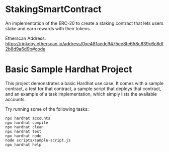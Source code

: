 # StakingSmartContract
An implementation of the ERC-20 to create a staking contract that lets users stake and earn rewards with their tokens.

Etherscan Address: https://rinkeby.etherscan.io/address/0xe481aedc9475ee8fe658c839c6c8df2b8d9a6d9b#code


# Basic Sample Hardhat Project

This project demonstrates a basic Hardhat use case. It comes with a sample contract, a test for that contract, a sample script that deploys that contract, and an example of a task implementation, which simply lists the available accounts.

Try running some of the following tasks:

```shell
npx hardhat accounts
npx hardhat compile
npx hardhat clean
npx hardhat test
npx hardhat node
node scripts/sample-script.js
npx hardhat help
```
